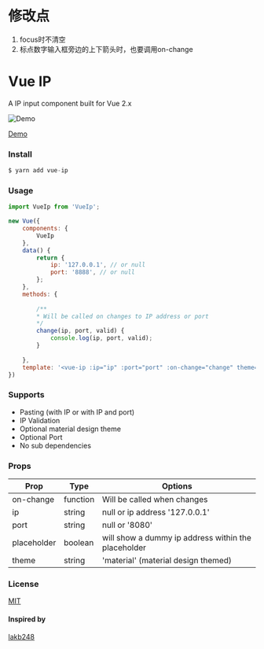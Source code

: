 # 修改点
1. focus时不清空
2. 标点数字输入框旁边的上下箭头时，也要调用on-change

# Vue IP
A IP input component built for Vue 2.x

![Demo](https://media.giphy.com/media/l49JMe9WDPzJTamwE/giphy.gif)

[Demo](https://peteringram0.github.io/vue-ip/)

### Install
````javascript
$ yarn add vue-ip
````


### Usage
```javascript
import VueIp from 'VueIp';

new Vue({
    components: {
        VueIp
    },
    data() {
        return {
            ip: '127.0.0.1', // or null
            port: '8888', // or null
        };
    },
    methods: {
        
        /**
        * Will be called on changes to IP address or port 
        */
        change(ip, port, valid) {
            console.log(ip, port, valid);
        }
        
    },
    template: '<vue-ip :ip="ip" :port="port" :on-change="change" theme="material"></vue-ip>'
})
```


### Supports
* Pasting (with IP or with IP and port)
* IP Validation
* Optional material design theme
* Optional Port
* No sub dependencies

### Props
| Prop        	| Type     	| Options                             	              |
|-------------	|----------	|---------------------------------------------------- |
| on-change   	| function 	| Will be called when changes                         |
| ip          	| string   	| null or ip address '127.0.0.1'      	              |
| port        	| string   	| null or '8080'                      	              |
| placeholder 	| boolean   | will show a dummy ip address within the placeholder |
| theme       	| string   	| 'material' (material design themed) 	              |


### License
[MIT](http://opensource.org/licenses/MIT)

#### Inspired by
[lakb248](https://github.com/lakb248/vue-ip-input)
